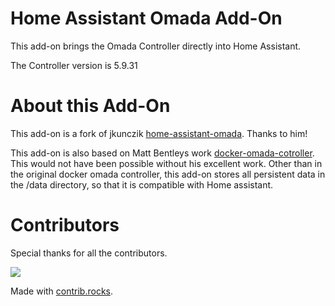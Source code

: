 # Home Assistant Omada Add-On
This add-on brings the Omada Controller directly into Home Assistant. 

The Controller version is 5.9.31

# About this Add-On
This add-on is a fork of jkunczik [home-assistant-omada](https://github.com/jkunczik/home-assistant-omada). Thanks to him!

This add-on is also based on Matt Bentleys work [docker-omada-cotroller](https://github.com/mbentley/docker-omada-controller). This would not have been possible without his excellent work. Other than in the original docker omada controller, this add-on stores all persistent data in the /data directory, so that it is compatible with Home assistant.

# Contributors
Special thanks for all the contributors.

<a href="https://github.com/angvoreeth/home-assistant-omada/graphs/contributors">
  <img src="https://contrib.rocks/image?repo=angvoreeth/home-assistant-omada" />
</a>

Made with [contrib.rocks](https://contrib.rocks).

